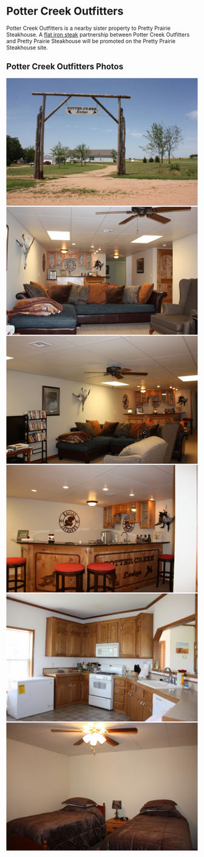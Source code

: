 # Potter Creek Outfitters

Potter Creek Outfitters is a nearby sister property to Pretty Prairie Steakhouse. A [flat iron steak](https://en.wikipedia.org/wiki/Flat_iron_steak) partnership between Potter Creek Outfitters and Pretty Prairie Steakhouse will be promoted on the Pretty Prairie Steakhouse site. 

## Potter Creek Outfitters Photos

![](2013-06-03-14.40.55-1024x682.jpg)
![](2013-06-03-15.03.43-1024x682.jpg)
![](2013-06-03-15.01.41-1024x682.jpg)
![](2013-06-03-14.50.46-1024x682.jpg)
![](2013-06-03-14.48.54-1024x682.jpg)
![](2013-06-03-14.51.48-1024x682.jpg)




